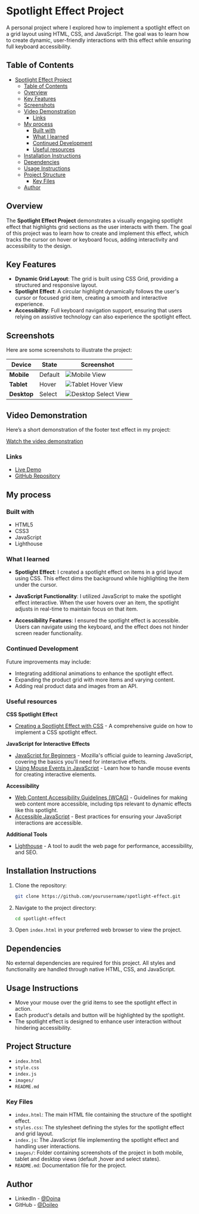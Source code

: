 # Spotlight Effect Project

A personal project where I explored how to implement a spotlight effect on a grid layout using HTML, CSS, and JavaScript. The goal was to learn how to create dynamic, user-friendly interactions with this effect while ensuring full keyboard accessibility.

## Table of Contents

- [Spotlight Effect Project](#spotlight-effect-project)
  - [Table of Contents](#table-of-contents)
  - [Overview](#overview)
  - [Key Features](#key-features)
  - [Screenshots](#screenshots)
  - [Video Demonstration](#video-demonstration)
    - [Links](#links)
  - [My process](#my-process)
    - [Built with](#built-with)
    - [What I learned](#what-i-learned)
    - [Continued Development](#continued-development)
    - [Useful resources](#useful-resources)
  - [Installation Instructions](#installation-instructions)
  - [Dependencies](#dependencies)
  - [Usage Instructions](#usage-instructions)
  - [Project Structure](#project-structure)
    - [Key Files](#key-files)
  - [Author](#author)

## Overview

The **Spotlight Effect Project** demonstrates a visually engaging spotlight effect that highlights grid sections as the user interacts with them. The goal of this project was to learn how to create and implement this effect, which tracks the cursor on hover or keyboard focus, adding interactivity and accessibility to the design.

## Key Features

- **Dynamic Grid Layout**: The grid is built using CSS Grid, providing a structured and responsive layout.
- **Spotlight Effect**: A circular highlight dynamically follows the user's cursor or focused grid item, creating a smooth and interactive experience.
- **Accessibility**: Full keyboard navigation support, ensuring that users relying on assistive technology can also experience the spotlight effect.

## Screenshots

Here are some screenshots to illustrate the project:

| Device      | State   | Screenshot                                                                                     |
| ----------- | ------- | ---------------------------------------------------------------------------------------------- |
| **Mobile**  | Default | ![Mobile View](images/default-mobile-screenshot.png "Mobile view of the spotlight effect")     |
| **Tablet**  | Hover   | ![Tablet Hover View](images/tablet-hover-screenshot.png "Tablet view of the spotlight effect") |
| **Desktop** | Select  | ![Desktop Select View](images/desktop-select-item.png "Desktop view of the spotlight effect")  |

## Video Demonstration

Here’s a short demonstration of the footer text effect in my project:

[Watch the video demonstration](images/video-demo.mp4)

### Links

- [Live Demo](https://doileo.github.io/spotlight-effect/)
- [GitHub Repository](https://github.com/Doileo/kids-schedule-organizer)

## My process

### Built with

- HTML5
- CSS3
- JavaScript
- Lighthouse

### What I learned

- **Spotlight Effect**: I created a spotlight effect on items in a grid layout using CSS. This effect dims the background while highlighting the item under the cursor.

- **JavaScript Functionality**: I utilized JavaScript to make the spotlight effect interactive. When the user hovers over an item, the spotlight adjusts in real-time to maintain focus on that item.

- **Accessibility Features**: I ensured the spotlight effect is accessible. Users can navigate using the keyboard, and the effect does not hinder screen reader functionality.

### Continued Development

Future improvements may include:

- Integrating additional animations to enhance the spotlight effect.
- Expanding the product grid with more items and varying content.
- Adding real product data and images from an API.

### Useful resources

**CSS Spotlight Effect**

- [Creating a Spotlight Effect with CSS](https://css-tricks.com/spotlight-effect/) - A comprehensive guide on how to implement a CSS spotlight effect.

**JavaScript for Interactive Effects**

- [JavaScript for Beginners](https://developer.mozilla.org/en-US/docs/Learn/JavaScript) - Mozilla's official guide to learning JavaScript, covering the basics you'll need for interactive effects.
- [Using Mouse Events in JavaScript](https://www.w3schools.com/js/js_htmldom_events.asp) - Learn how to handle mouse events for creating interactive elements.

**Accessibility**

- [Web Content Accessibility Guidelines (WCAG)](https://www.w3.org/WAI/WCAG21/quickref/) - Guidelines for making web content more accessible, including tips relevant to dynamic effects like this spotlight.
- [Accessible JavaScript](https://www.smashingmagazine.com/2020/06/accessible-javascript/) - Best practices for ensuring your JavaScript interactions are accessible.

**Additional Tools**

- [Lighthouse](https://developers.google.com/web/tools/lighthouse) - A tool to audit the web page for performance, accessibility, and SEO.

## Installation Instructions

1. Clone the repository:

   ```bash
   git clone https://github.com/yourusername/spotlight-effect.git

   ```

2. Navigate to the project directory:
   ```bash
   cd spotlight-effect
   ```
3. Open `index.html` in your preferred web browser to view the project.

## Dependencies

No external dependencies are required for this project. All styles and functionality are handled through native HTML, CSS, and JavaScript.

## Usage Instructions

- Move your mouse over the grid items to see the spotlight effect in action.
- Each product's details and button will be highlighted by the spotlight.
- The spotlight effect is designed to enhance user interaction without hindering accessibility.

## Project Structure

- `index.html`
- `style.css`
- `index.js`
- `images/`
- `README.md`

### Key Files

- `index.html`: The main HTML file containing the structure of the spotlight effect.
- `styles.css`: The stylesheet defining the styles for the spotlight effect and grid layout.
- `index.js`: The JavaScript file implementing the spotlight effect and handling user interactions.
- `images/`: Folder containing screenshots of the project in both mobile, tablet and desktop views (default ,hover and select states).
- `README.md`: Documentation file for the project.

## Author

- LinkedIn - [@Doina](https://www.linkedin.com/in/doinaleovchindeveloper/)
- GitHub - [@Doileo](https://github.com/Doileo)
